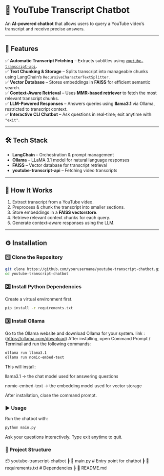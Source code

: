 # 🎥 YouTube Transcript Chatbot  

An **AI-powered chatbot** that allows users to query a YouTube video’s transcript and receive precise answers.  

---

## 🔹 Features  

✅ **Automatic Transcript Fetching** – Extracts subtitles using [`youtube-transcript-api`](https://pypi.org/project/youtube-transcript-api/).  
✅ **Text Chunking & Storage** – Splits transcript into manageable chunks using LangChain’s `RecursiveCharacterTextSplitter`.  
✅ **Vector Database** – Stores embeddings in **FAISS** for efficient semantic search.  
✅ **Context-Aware Retrieval** – Uses **MMR-based retriever** to fetch the most relevant transcript chunks.  
✅ **LLM-Powered Responses** – Answers queries using **llama3.1** via Ollama, restricted to transcript context.  
✅ **Interactive CLI Chatbot** – Ask questions in real-time; exit anytime with `"exit"`.  

---

## 🛠️ Tech Stack  

- **LangChain** – Orchestration & prompt management  
- **Ollama** – LLaMA 3.1 model for natural language responses  
- **FAISS** – Vector database for transcript retrieval  
- **youtube-transcript-api** – Fetching video transcripts  

---

## 🚀 How It Works  

1. Extract transcript from a YouTube video.  
2. Preprocess & chunk the transcript into smaller sections.  
3. Store embeddings in a **FAISS vectorstore**.  
4. Retrieve relevant context chunks for each query.  
5. Generate context-aware responses using the LLM.  

---

## ⚙️ Installation

### 1️⃣ Clone the Repository
```bash
git clone https://github.com/yourusername/youtube-transcript-chatbot.git
cd youtube-transcript-chatbot
```
### 2️⃣ Install Python Dependencies

Create a virtual environment first.
```bash
pip install -r requirements.txt
```
### 3️⃣ Install Ollama

Go to the Ollama website and download Ollama for your system.
link : (https://ollama.com/download)
After installing, open Command Prompt / Terminal and run the following commands:

```bash
ollama run llama3.1
ollama run nomic-embed-text
```

This will install:

llama3.1 → the chat model used for answering questions

nomic-embed-text → the embedding model used for vector storage

After installation, close the command prompt.

### ▶️ Usage

Run the chatbot with:
```bash
python main.py
```

Ask your questions interactively. Type exit anytime to quit.

### 📂 Project Structure
📦 youtube-transcript-chatbot
 ┣ 📜 main.py              # Entry point for chatbot
 ┣ 📜 requirements.txt     # Dependencies
 ┣ 📜 README.md 
